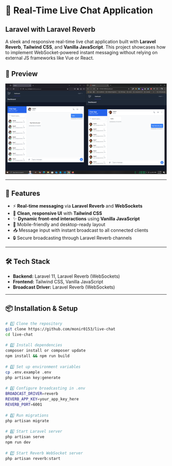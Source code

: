 # 📡 Real-Time Live Chat Application

## Laravel with Laravel Reverb

A sleek and responsive real-time live chat application built with **Laravel Reverb**, **Tailwind CSS**, and **Vanilla JavaScript**. This project showcases how to implement WebSocket-powered instant messaging without relying on external JS frameworks like Vue or React.



## 📸 Preview

![Chat Demo image](https://github.com/monir0153/live-chat/blob/main/public/ss.png)

---

## 🚀 Features

- ⚡ **Real-time messaging** via **Laravel Reverb** and **WebSockets**
- 🎨 **Clean, responsive UI** with **Tailwind CSS**
- ✨ **Dynamic front-end interactions** using **Vanilla JavaScript**
- 📱 Mobile-friendly and desktop-ready layout
- 📥 Message input with instant broadcast to all connected clients
- 🔒 Secure broadcasting through Laravel Reverb channels

---

## 🛠️ Tech Stack

- **Backend:** Laravel 11, Laravel Reverb (WebSockets)
- **Frontend:** Tailwind CSS, Vanilla JavaScript
- **Broadcast Driver:** Laravel Reverb (WebSockets)

---

## 📦 Installation & Setup

```bash
# 1️⃣ Clone the repository
git clone https://github.com/monir0153/live-chat
cd live-chat

# 2️⃣ Install dependencies
composer install or composer update
npm install && npm run build

# 3️⃣ Set up environment variables
cp .env.example .env
php artisan key:generate

# 4️⃣ Configure broadcasting in .env
BROADCAST_DRIVER=reverb
REVERB_APP_KEY=your_app_key_here
REVERB_PORT=6001

# 5️⃣ Run migrations
php artisan migrate

# 6️⃣ Start Laravel server
php artisan serve
npm run dev

# 7️⃣ Start Reverb WebSocket server
php artisan reverb:start
```
